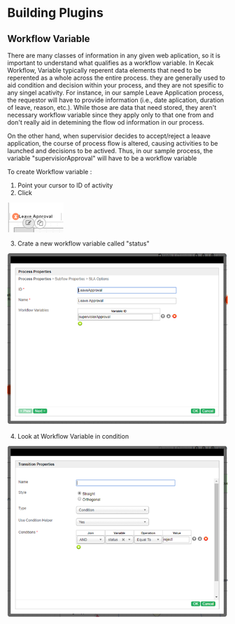 # Building Plugins #

## Workflow Variable ##

There are many classes of information in any given web aplication, so it is important to understand 
what qualifies as a workflow variable. In Kecak Workflow, Variable typically reperent data elements that need to be reperented as a whole across the entire process. they are generally used to aid condition and decision within your process, and they are not spesific to any singel acativity. For instance, in our sample Leave Application process, the requestor will have to provide information (i.e., date aplication, duration of leave, reason, etc.). While those are data that need stored, they aren't necessary workflow variable since they apply only to that one from and don't really aid in detemining the flow od information in our process.

On the other hand, when supervisior decides to accept/reject a leaave application, the course of process flow is altered, causing activities to be launched and decisions to be actived. Thus, in our sample process, the variable "supervisiorApproval" will have to be a workflow variable 

To create Workflow variable :

1. Point your cursor to ID of activity 
2. Click 

<img src="https://raw.githubusercontent.com/kinnara-digital-studio/kecak-workflow/master/docs/assets/buildingPlugins-workflowVariable.png" alt="buildingPlugins-workflowVariable" />

3. Crate a new workflow variable called "status"

<img src="https://raw.githubusercontent.com/kinnara-digital-studio/kecak-workflow/master/docs/assets/buildingPlugins-workflowVariable2.png" alt="buildingPlugins-workflowVariable2" />

4. Look at Workflow Variable in condition

<img src="https://raw.githubusercontent.com/kinnara-digital-studio/kecak-workflow/master/docs/assets/buildingPlugins-workfloVariable3.png" alt="buildingPlugins-workfloVariable3" />

